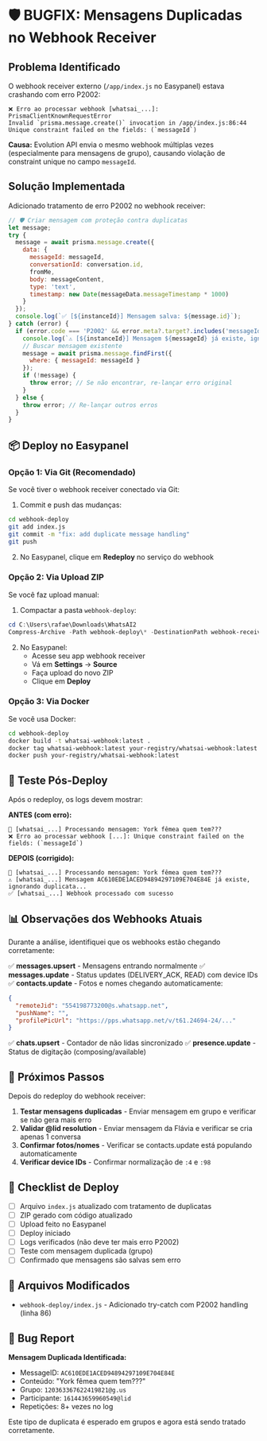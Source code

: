 # 🛡️ BUGFIX: Mensagens Duplicadas no Webhook Receiver

## Problema Identificado

O webhook receiver externo (`/app/index.js` no Easypanel) estava crashando com erro P2002:

```
❌ Erro ao processar webhook [whatsai_...]: PrismaClientKnownRequestError
Invalid `prisma.message.create()` invocation in /app/index.js:86:44
Unique constraint failed on the fields: (`messageId`)
```

**Causa:** Evolution API envia o mesmo webhook múltiplas vezes (especialmente para mensagens de grupo), causando violação de constraint unique no campo `messageId`.

## Solução Implementada

Adicionado tratamento de erro P2002 no webhook receiver:

```javascript
// 🛡️ Criar mensagem com proteção contra duplicatas
let message;
try {
  message = await prisma.message.create({
    data: {
      messageId: messageId,
      conversationId: conversation.id,
      fromMe,
      body: messageContent,
      type: 'text',
      timestamp: new Date(messageData.messageTimestamp * 1000)
    }
  });
  console.log(`✅ [${instanceId}] Mensagem salva: ${message.id}`);
} catch (error) {
  if (error.code === 'P2002' && error.meta?.target?.includes('messageId')) {
    console.log(`⚠️ [${instanceId}] Mensagem ${messageId} já existe, ignorando duplicata...`);
    // Buscar mensagem existente
    message = await prisma.message.findFirst({
      where: { messageId: messageId }
    });
    if (!message) {
      throw error; // Se não encontrar, re-lançar erro original
    }
  } else {
    throw error; // Re-lançar outros erros
  }
}
```

## 📦 Deploy no Easypanel

### Opção 1: Via Git (Recomendado)

Se você tiver o webhook receiver conectado via Git:

1. Commit e push das mudanças:
```bash
cd webhook-deploy
git add index.js
git commit -m "fix: add duplicate message handling"
git push
```

2. No Easypanel, clique em **Redeploy** no serviço do webhook

### Opção 2: Via Upload ZIP

Se você faz upload manual:

1. Compactar a pasta `webhook-deploy`:
```powershell
cd C:\Users\rafae\Downloads\WhatsAI2
Compress-Archive -Path webhook-deploy\* -DestinationPath webhook-receiver-fixed.zip -Force
```

2. No Easypanel:
   - Acesse seu app webhook receiver
   - Vá em **Settings** → **Source**
   - Faça upload do novo ZIP
   - Clique em **Deploy**

### Opção 3: Via Docker

Se você usa Docker:

```bash
cd webhook-deploy
docker build -t whatsai-webhook:latest .
docker tag whatsai-webhook:latest your-registry/whatsai-webhook:latest
docker push your-registry/whatsai-webhook:latest
```

## 🧪 Teste Pós-Deploy

Após o redeploy, os logs devem mostrar:

**ANTES (com erro):**
```
💬 [whatsai_...] Processando mensagem: York fêmea quem tem???
❌ Erro ao processar webhook [...]: Unique constraint failed on the fields: (`messageId`)
```

**DEPOIS (corrigido):**
```
💬 [whatsai_...] Processando mensagem: York fêmea quem tem???
⚠️ [whatsai_...] Mensagem AC610EDE1ACED94894297109E704E84E já existe, ignorando duplicata...
✅ [whatsai_...] Webhook processado com sucesso
```

## 📊 Observações dos Webhooks Atuais

Durante a análise, identifiquei que os webhooks estão chegando corretamente:

✅ **messages.upsert** - Mensagens entrando normalmente
✅ **messages.update** - Status updates (DELIVERY_ACK, READ) com device IDs
✅ **contacts.update** - Fotos e nomes chegando automaticamente:
   ```json
   {
     "remoteJid": "554198773200@s.whatsapp.net",
     "pushName": "",
     "profilePicUrl": "https://pps.whatsapp.net/v/t61.24694-24/..."
   }
   ```
✅ **chats.upsert** - Contador de não lidas sincronizado
✅ **presence.update** - Status de digitação (composing/available)

## 🎯 Próximos Passos

Depois do redeploy do webhook receiver:

1. **Testar mensagens duplicadas** - Enviar mensagem em grupo e verificar se não gera mais erro
2. **Validar @lid resolution** - Enviar mensagem da Flávia e verificar se cria apenas 1 conversa
3. **Confirmar fotos/nomes** - Verificar se contacts.update está populando automaticamente
4. **Verificar device IDs** - Confirmar normalização de `:4` e `:98`

## 📝 Checklist de Deploy

- [ ] Arquivo `index.js` atualizado com tratamento de duplicatas
- [ ] ZIP gerado com código atualizado
- [ ] Upload feito no Easypanel
- [ ] Deploy iniciado
- [ ] Logs verificados (não deve ter mais erro P2002)
- [ ] Teste com mensagem duplicada (grupo)
- [ ] Confirmado que mensagens são salvas sem erro

## 🔗 Arquivos Modificados

- `webhook-deploy/index.js` - Adicionado try-catch com P2002 handling (linha 86)

## 🐛 Bug Report

**Mensagem Duplicada Identificada:**
- MessageID: `AC610EDE1ACED94894297109E704E84E`
- Conteúdo: "York fêmea quem tem???"
- Grupo: `120363367622419821@g.us`
- Participante: `161443659960549@lid`
- Repetições: 8+ vezes no log

Este tipo de duplicata é esperado em grupos e agora está sendo tratado corretamente.

